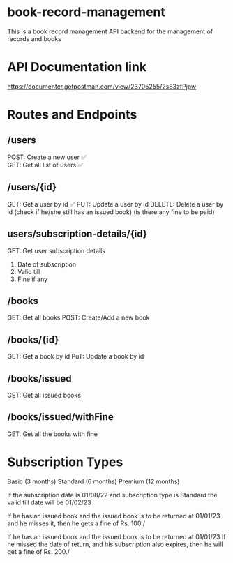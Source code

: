 <!-- # is for heading in the readme file  -->

# book-record-management
<!-- API is nothing but application interface, that is the routes used inside the server by front end to communicate with the server for the data stored on it -->

This is a book record management API backend for the management of records and books 

# API Documentation link 

https://documenter.getpostman.com/view/23705255/2s83zfPjpw
# Routes and Endpoints 
<!-- /users hi end point h abhi   -->
## /users               
POST: Create a new user ✅  
GET: Get all list of users ✅

<!-- ek id hoti h , jo har user ke liye different hoti h , this will be used like a dynamic route , qki we will be using the id variable , but hr user ke liye wo differently hoga , isliye dynamic -->

## /users/{id}
GET: Get a user by id ✅
PUT: Update a user by id 
DELETE: Delete a user by id (check if he/she still has an issued book) (is there any fine to be paid)
<!-- us user ko delete nhi krna jisne already book le rkhi h, ya fir jiske upr fine pending h  -->

## users/subscription-details/{id}
GET: Get user subscription details 
1. Date of subscription 
2. Valid till 
3. Fine if any 

## /books 
GET: Get all books 
POST: Create/Add a new book 

## /books/{id} 
GET: Get a book by id 
PuT: Update a book by id 


## /books/issued 
GET: Get all issued books 

## /books/issued/withFine 
GET: Get all the books with fine 

# Subscription Types 
Basic (3 months)
Standard (6 months)
Premium (12 months)

If the subscription date is 01/08/22
and subscription type is Standard 
the valid till date will be 01/02/23

If he has an issued book and the issued book is to be returned at 01/01/23
and he misses it, then he gets a fine of Rs. 100./

If he has an issued book and the issued book is to be returned at 01/01/23
If he missed the date of return, and his subscription also expires, then he will get 
a fine of Rs. 200./


